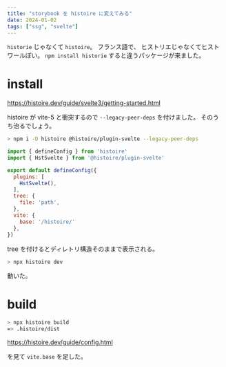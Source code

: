 ```yaml
---
title: "storybook を histoire に変えてみる"
date: 2024-01-02
tags: ["ssg", "svelte"]
---
```


`historie` じゃなくて `histoire`。
フランス語で、
ヒストリエじゃなくてヒストワールぽい。
`npm install historie` すると違うパッケージが来ました。

# install

https://histoire.dev/guide/svelte3/getting-started.html

histoire が vite-5 と衝突するので `--legacy-peer-deps` を付けました。
そのうち治るでしょう。

```sh
> npm i -D histoire @histoire/plugin-svelte --legacy-peer-deps
```

```js
import { defineConfig } from 'histoire'
import { HstSvelte } from '@histoire/plugin-svelte'

export default defineConfig({
  plugins: [
    HstSvelte(),
  ],
  tree: {
    file: 'path',
  },
  vite: {
    base: '/histoire/'
  },
})
```

tree を付けるとディレトリ構造そのままで表示される。

```sh
> npx histoire dev
```

動いた。

# build

```sh
> npx histoire build
=> .histoire/dist
```

https://histoire.dev/guide/config.html

を見て `vite.base` を足した。

